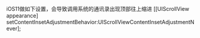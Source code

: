 iOS11做如下设置，会导致调用系统的通讯录出现顶部往上缩进
[[UIScrollView appearance] setContentInsetAdjustmentBehavior:UIScrollViewContentInsetAdjustmentNever];
